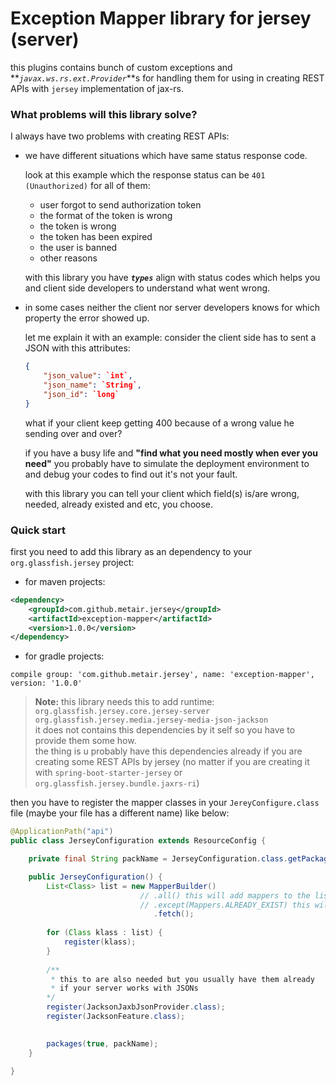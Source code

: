 # Exception Mapper library for jersey (server)
this plugins contains bunch of custom exceptions and **_`javax.ws.rs.ext.Provider`_**s for handling them for using in creating
REST APIs with `jersey` implementation of jax-rs.

### What problems will this library solve?
I always have two problems with creating REST APIs:

  * we have different situations which have same status response code.
    
    look at this example which the response status can be `401 (Unauthorized)` for all of them:
    * user forgot to send authorization token
    * the format of the token is wrong
    * the token is wrong
    * the token has been expired
    * the user is banned
    * other reasons
    
    with this library you have **_`types`_** align with status codes which helps you and client side developers to understand what went wrong. 
   
  * in some cases neither the client nor server developers knows for which property the error showed up.
  
    let me explain it with an example:
    consider the client side has to sent a JSON with this attributes:
    ```json
    {
        "json_value": `int`,
        "json_name": `String`,
        "json_id": `long`
    }
    ``` 
    
    what if your client keep getting 400 because of a wrong value he sending over and over?
    
    if you have a busy life and **"find what you need mostly when ever you need"** you probably have to simulate the 
    deployment environment to and debug your codes to find out it's not your fault.
    
    with this library you can tell your client which field(s) is/are wrong, needed, already existed and etc, you choose.
    
### Quick start
first you need to add this library as an dependency to your `org.glassfish.jersey` project:

  * for maven projects:
  ```xml
  <dependency>
      <groupId>com.github.metair.jersey</groupId>
      <artifactId>exception-mapper</artifactId>
      <version>1.0.0</version>
  </dependency>
  ```

  * for gradle projects:
  ```
  compile group: 'com.github.metair.jersey', name: 'exception-mapper', version: '1.0.0'
  ```

> **Note:** this library needs this to add runtime:
 `org.glassfish.jersey.core.jersey-server`
 `org.glassfish.jersey.media.jersey-media-json-jackson` <br>
 it does not contains this dependencies by it self so you have to provide them some how. <br>
 the thing is u probably have this dependencies already if you are creating some REST APIs by jersey (no matter if you are creating it with `spring-boot-starter-jersey` or `org.glassfish.jersey.bundle.jaxrs-ri`)
 
 
then you have to register the mapper classes in your `JereyConfigure.class` file (maybe your file has a different name) like below:

```java
@ApplicationPath("api")
public class JerseyConfiguration extends ResourceConfig {

    private final String packName = JerseyConfiguration.class.getPackage().getName();

    public JerseyConfiguration() {
        List<Class> list = new MapperBuilder()
                             // .all() this will add mappers to the list
                             // .except(Mappers.ALREADY_EXIST) this will remove AlreadyExisted exception mapper from the list
                                .fetch();
        
        for (Class klass : list) {
            register(klass);
        }
        
        /**
         * this to are also needed but you usually have them already
         * if your server works with JSONs
        */
        register(JacksonJaxbJsonProvider.class);
        register(JacksonFeature.class);
        

        packages(true, packName);
    }

}
```
 